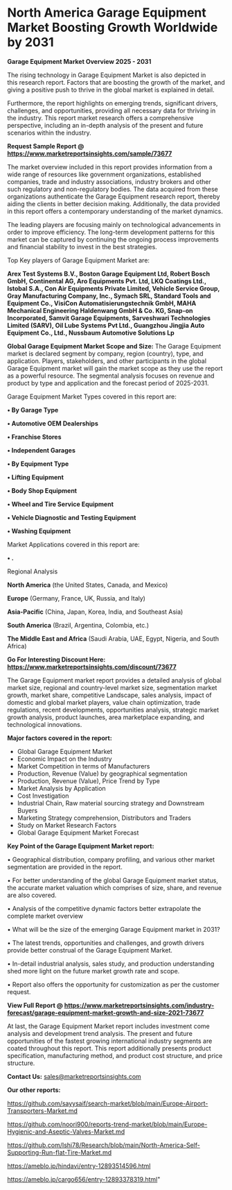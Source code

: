 # North America Garage Equipment Market Boosting Growth Worldwide by 2031

<Strong> Garage Equipment Market Overview 2025 - 2031</strong>

The rising technology in Garage Equipment Market is also depicted in this research report. Factors that are boosting the growth of the market, and giving a positive push to thrive in the global market is explained in detail.

Furthermore, the report highlights on emerging trends, significant drivers, challenges, and opportunities, providing all necessary data for thriving in the industry. This report market research offers a comprehensive perspective, including an in-depth analysis of the present and future scenarios within the industry.

<strong>Request Sample Report @ <a href=https://www.marketreportsinsights.com/sample/73677>https://www.marketreportsinsights.com/sample/73677</a></strong>

The market overview included in this report provides information from a wide range of resources like government organizations, established companies, trade and industry associations, industry brokers and other such regulatory and non-regulatory bodies. The data acquired from these organizations authenticate the Garage Equipment research report, thereby aiding the clients in better decision making. Additionally, the data provided in this report offers a contemporary understanding of the market dynamics.

The leading players are focusing mainly on technological advancements in order to improve efficiency. The long-term development patterns for this market can be captured by continuing the ongoing process improvements and financial stability to invest in the best strategies.

Top Key players of Garage Equipment Market are:

<strong>Arex Test Systems B.V., Boston Garage Equipment Ltd, Robert Bosch GmbH, Continental AG, Aro Equipments Pvt. Ltd, LKQ Coatings Ltd., Istobal S.A., Con Air Equipments Private Limited, Vehicle Service Group, Gray Manufacturing Company, Inc., Symach SRL, Standard Tools and Equipment Co., VisiCon Automatisierungstechnik GmbH, MAHA Mechanical Engineering Haldenwang GmbH & Co. KG, Snap-on Incorporated, Samvit Garage Equipments, Sarveshwari Technologies Limited (SARV), Oil Lube Systems Pvt Ltd., Guangzhou Jingjia Auto Equipment Co., Ltd., Nussbaum Automotive Solutions Lp</strong>

<strong><b>Global Garage Equipment Market Scope and Size:</b></strong>
The Garage Equipment market is declared segment by company, region (country), type, and application. Players, stakeholders, and other participants in the global Garage Equipment market will gain the market scope as they use the report as a powerful resource. The segmental analysis focuses on revenue and product by type and application and the forecast period of 2025-2031.

Garage Equipment Market Types covered in this report are:

<strong>• By Garage Type

• Automotive OEM Dealerships

• Franchise Stores

• Independent Garages

• By Equipment Type

• Lifting Equipment

• Body Shop Equipment

• Wheel and Tire Service Equipment

• Vehicle Diagnostic and Testing Equipment

• Washing Equipment</strong>

Market Applications covered in this report are:

<strong>• .</strong> 

Regional Analysis

<strong>North America</strong> (the United States, Canada, and Mexico)

<strong>Europe</strong> (Germany, France, UK, Russia, and Italy)

<strong>Asia-Pacific</strong> (China, Japan, Korea, India, and Southeast Asia)

<strong>South America</strong> (Brazil, Argentina, Colombia, etc.)

<strong>The Middle East and Africa</strong> (Saudi Arabia, UAE, Egypt, Nigeria, and South Africa)

<strong>Go For Interesting Discount Here: <a href=https://www.marketreportsinsights.com/discount/73677>https://www.marketreportsinsights.com/discount/73677</a></strong>

The Garage Equipment market report provides a detailed analysis of global market size, regional and country-level market size, segmentation market growth, market share, competitive Landscape, sales analysis, impact of domestic and global market players, value chain optimization, trade regulations, recent developments, opportunities analysis, strategic market growth analysis, product launches, area marketplace expanding, and technological innovations.

<strong><b>Major factors covered in the report:</b></strong>
<ul>
  <li>Global Garage Equipment Market </li>
  <li>Economic Impact on the Industry</li>
  <li>Market Competition in terms of Manufacturers</li>
  <li>Production, Revenue (Value) by geographical segmentation</li>
  <li>Production, Revenue (Value), Price Trend by Type</li>
  <li>Market Analysis by Application</li>
  <li>Cost Investigation</li>
  <li>Industrial Chain, Raw material sourcing strategy and Downstream Buyers</li>
  <li>Marketing Strategy comprehension, Distributors and Traders</li>
  <li>Study on Market Research Factors</li>
  <li>Global Garage Equipment Market Forecast</li>
</ul>

<strong><b>Key Point of the Garage Equipment Market report:</b></strong>

• Geographical distribution, company profiling, and various other market segmentation are provided in the report.

• For better understanding of the global Garage Equipment market status, the accurate market valuation which comprises of size, share, and revenue are also covered.

• Analysis of the competitive dynamic factors better extrapolate the complete market overview

• What will be the size of the emerging Garage Equipment market in 2031?

• The latest trends, opportunities and challenges, and growth drivers provide better construal of the Garage Equipment Market.

• In-detail industrial analysis, sales study, and production understanding shed more light on the future market growth rate and scope.

• Report also offers the opportunity for customization as per the customer request.

<strong><b>View Full Report @ <a href=https://www.marketreportsinsights.com/industry-forecast/garage-equipment-market-growth-and-size-2021-73677>https://www.marketreportsinsights.com/industry-forecast/garage-equipment-market-growth-and-size-2021-73677</a></b></strong>


At last, the Garage Equipment Market report includes investment come analysis and development trend analysis. The present and future opportunities of the fastest growing international industry segments are coated throughout this report. This report additionally presents product specification, manufacturing method, and product cost structure, and price structure.

<strong>Contact Us:</strong>
sales@marketreportsinsights.com

<strong>Our other reports:</strong>

<a href=https://github.com/sayysaif/search-market/blob/main/Europe-Airport-Transporters-Market.md>https://github.com/sayysaif/search-market/blob/main/Europe-Airport-Transporters-Market.md</a>

<a href=https://github.com/noori900/reports-trend-market/blob/main/Europe-Hygienic-and-Aseptic-Valves-Market.md>https://github.com/noori900/reports-trend-market/blob/main/Europe-Hygienic-and-Aseptic-Valves-Market.md</a>

<a href=https://github.com/Ishi78/Research/blob/main/North-America-Self-Supporting-Run-flat-Tire-Market.md>https://github.com/Ishi78/Research/blob/main/North-America-Self-Supporting-Run-flat-Tire-Market.md</a>

<a href=https://ameblo.jp/hindavi/entry-12893514596.html>https://ameblo.jp/hindavi/entry-12893514596.html</a>

<a href=https://ameblo.jp/cargo656/entry-12893378319.html>https://ameblo.jp/cargo656/entry-12893378319.html</a>"
